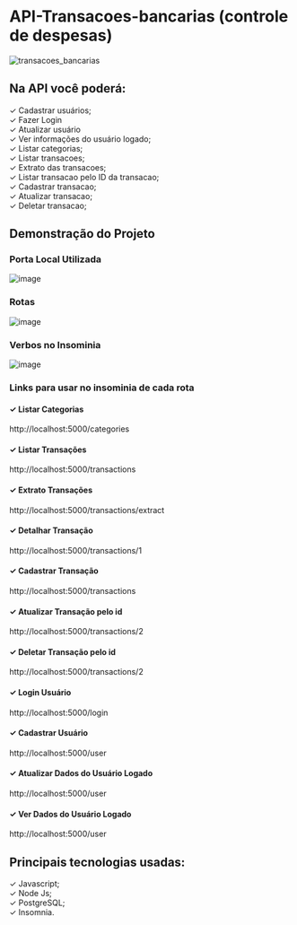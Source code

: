 # API-Transacoes-bancarias (controle de despesas)

![transacoes_bancarias](https://user-images.githubusercontent.com/63027260/186543222-8b7ec6f9-3193-4dba-a28a-eedbf307fca2.gif)

## Na API você poderá:
✓ Cadastrar usuários;
<br>
✓ Fazer Login
<br>
✓ Atualizar usuário
<br>
✓ Ver informações do usuário logado;
<br>
✓ Listar categorias;
<br>
✓ Listar transacoes;
<br>
✓ Extrato das transacoes;
<br>
✓ Listar transacao pelo ID da transacao;
<br>
✓ Cadastrar transacao;
<br>
✓ Atualizar transacao;
<br>
✓ Deletar transacao;
<br>


## Demonstração do Projeto

### Porta Local Utilizada
![image](https://user-images.githubusercontent.com/63027260/186544077-85b06944-273a-41fc-adf5-b49e6792b2fd.png)

### Rotas
![image](https://user-images.githubusercontent.com/63027260/186544127-75425a46-057c-463b-834a-f97900e6d00c.png)

### Verbos no Insominia
![image](https://user-images.githubusercontent.com/63027260/186544256-6fe694a7-972d-4774-98e0-3f49330d9c63.png)

### Links para usar no insominia de cada rota
#### ✓ Listar Categorias

http://localhost:5000/categories

#### ✓ Listar Transações

http://localhost:5000/transactions

#### ✓ Extrato Transações

http://localhost:5000/transactions/extract

#### ✓ Detalhar Transação

http://localhost:5000/transactions/1

#### ✓ Cadastrar Transação

http://localhost:5000/transactions

#### ✓ Atualizar Transação pelo id

http://localhost:5000/transactions/2

#### ✓ Deletar Transação pelo id

http://localhost:5000/transactions/2

#### ✓ Login Usuário

http://localhost:5000/login

#### ✓ Cadastrar Usuário

http://localhost:5000/user

#### ✓ Atualizar Dados do Usuário Logado

http://localhost:5000/user

#### ✓ Ver Dados do Usuário Logado

http://localhost:5000/user


## Principais tecnologias usadas:

✓ Javascript;
<br>
✓ Node Js;
<br>
✓ PostgreSQL;
<br>
✓ Insomnia.
